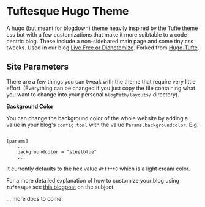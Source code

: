 # Tuftesque Hugo Theme

A hugo (but meant for blogdown) theme heavily inspired by the Tufte theme css but with a few customizations that make it more suibtable to a code-centric blog. These include a non-sidebared main page and some tiny css tweeks. Used in our blog [Live Free or Dichotomize](http://livefreeordichotomize.com/). Forked from [Hugo-Tufte](https://github.com/shawnohare/hugo-tufte).


## Site Parameters

There are a few things you can tweak with the theme that require very little effort. (Everything can be changed if you just copy the file containing what you want to change into your personal `blogPath/layouts/` directory).

__Background Color__

You can change the background color of the whole website by adding a value in your blog's `config.toml` with the value `Params.backgroundcolor`. E.g. 
```
...
[params]
    ...
    backgroundcolor = "steelblue"
    ...
```

It currently defaults to the hex value `#fffff8` which is a light cream color. 


For a more detailed explanation of how to customize your blog using `tuftesque` see [this blogpost](http://livefreeordichotomize.com/2017/07/13/introducing-the-tuftesque-blogdown-theme/) on the subject. 


... more docs to come.